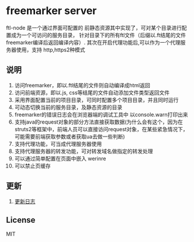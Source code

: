 freemarker server
========================

ftl-node 是一个通过界面可配置的 前静态资源其中实现了，可对某个目录进行配置成为一个可访问的服务目录，
针对目录下的所有ftl文件（后缀以.ft结尾的文件freemarker编译后返回编译内容）.
其次在开启代理功能后,可以作为一个代理服务器使用，支持 http,https2种模式

## 说明
1. 访问freemarker，即以.ftl结尾的文件则自动编译成html返回
2. 访问前端资源，即以.js, css等结尾的文件自动添加文件类型返回文件
3. 采用界面配置当前的项目目录，可同时配置多个项目目录，并且同时运行
4. 可动态切换当前的服务目录，及静态资源的目录
5. freemarker的错误日志会在浏览器端的调试工具中 以console.warn打印出来
6. 支持java的request对象的部分方法直接获取数据(为什么会有这个，因为在struts2等框架中，前端人员可以直接访问request对象，在某些紧急情况下，可能需要前端获取参数或者获取ua去做一些判断)
7. 支持代理功能，可当成代理服务器使用
8. 支持代理服务器的转发功能，可对转发域名做指定的转发处理
9. 可以通过简单配置在页面中嵌入 werinre
10. 可以禁止页缓存

## 更新
1. [更新日志](docs/updateInfo.md)

## License
MIT
